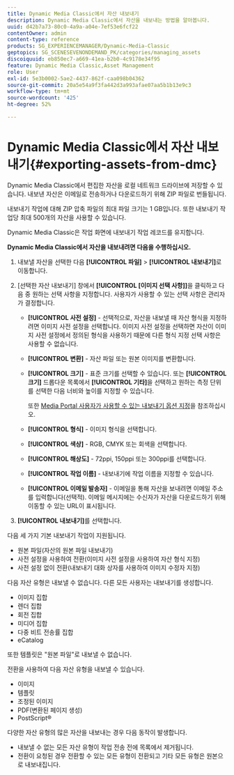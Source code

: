 ```yaml
---
title: Dynamic Media Classic에서 자산 내보내기
description: Dynamic Media Classic에서 자산을 내보내는 방법을 알아봅니다.
uuid: d42b7a73-80c0-4a9a-a04e-7ef53e6fcf22
contentOwner: admin
content-type: reference
products: SG_EXPERIENCEMANAGER/Dynamic-Media-Classic
geptopics: SG_SCENESEVENONDEMAND_PK/categories/managing_assets
discoiquuid: eb850ec7-a669-41ea-b2b0-4c9178e34f95
feature: Dynamic Media Classic,Asset Management
role: User
exl-id: 5e3b0002-5ae2-4437-862f-caa098b04362
source-git-commit: 20a5e54a9f3fa442d3a993afae07aa5b1b13e9c3
workflow-type: tm+mt
source-wordcount: '425'
ht-degree: 52%

---
```


# Dynamic Media Classic에서 자산 내보내기{#exporting-assets-from-dmc}

Dynamic Media Classic에서 편집한 자산을 로컬 네트워크 드라이브에 저장할 수 있습니다. 내보낸 자산은 이메일로 전송하거나 다운로드하기 위해 ZIP 파일로 번들됩니다.

내보내기 작업에 대해 ZIP 압축 파일의 최대 파일 크기는 1 GB입니다. 또한 내보내기 작업당 최대 500개의 자산을 사용할 수 있습니다.

Dynamic Media Classic은 작업 화면에 내보내기 작업 레코드를 유지합니다.

**Dynamic Media Classic에서 자산을 내보내려면 다음을 수행하십시오.**

1. 내보낼 자산을 선택한 다음 **[!UICONTROL 파일]** > **[!UICONTROL 내보내기]**&#x200B;로 이동합니다.
1. [선택한 자산 내보내기] 창에서 **[!UICONTROL [이미지 선택 사항]]**&#x200B;을 클릭하고 다음 중 원하는 선택 사항을 지정합니다. 사용자가 사용할 수 있는 선택 사항은 관리자가 결정합니다.

   * **[!UICONTROL 사전 설정]**  - 선택적으로, 자산을 내보낼 때 자산 형식을 지정하려면 이미지 사전 설정을 선택합니다. 이미지 사전 설정을 선택하면 자산이 이미지 사전 설정에서 정의된 형식을 사용하기 때문에 다른 형식 지정 선택 사항은 사용할 수 없습니다.

   * **[!UICONTROL 변환]**  - 자산 파일 또는 원본 이미지를 변환합니다.

   * **[!UICONTROL 크기]**  - 표준 크기를 선택할 수 있습니다. 또는 **[!UICONTROL 크기]** 드롭다운 목록에서 **[!UICONTROL 기타]**&#x200B;을 선택하고 원하는 측정 단위를 선택한 다음 너비와 높이를 지정할 수 있습니다.

      또한 [Media Portal 사용자가 사용할 수 있는 내보내기 옵션 지정](specifying-export-options-available-media.md#specifying_export_options_available_to_media_portal_users)을 참조하십시오.

   * **[!UICONTROL 형식]**  - 이미지 형식을 선택합니다.

   * **[!UICONTROL 색상]**  - RGB, CMYK 또는 회색을 선택합니다.

   * **[!UICONTROL 해상도]**  - 72ppi, 150ppi 또는 300ppi를 선택합니다.

   * **[!UICONTROL 작업 이름]**  - 내보내기에 작업 이름을 지정할 수 있습니다.

   * **[!UICONTROL 이메일 발송자]**  - 이메일을 통해 자산을 보내려면 이메일 주소를 입력합니다(선택적). 이메일 메시지에는 수신자가 자산을 다운로드하기 위해 이동할 수 있는 URL이 표시됩니다.

1. **[!UICONTROL 내보내기]**&#x200B;를 선택합니다.

다음 세 가지 기본 내보내기 작업이 지원됩니다.

* 원본 파일(자산의 원본 파일 내보내기)
* 사전 설정을 사용하여 전환(이미지 사전 설정을 사용하여 자산 형식 지정)
* 사전 설정 없이 전환(내보내기 대화 상자를 사용하여 이미지 수정자 지정)

다음 자산 유형은 내보낼 수 없습니다. 다른 모든 사용자는 내보내기를 생성합니다.

* 이미지 집합
* 렌더 집합
* 회전 집합
* 미디어 집합
* 다중 비트 전송률 집합
* eCatalog

또한 템플릿은 &quot;원본 파일&quot;로 내보낼 수 없습니다.

전환을 사용하여 다음 자산 유형을 내보낼 수 있습니다.

* 이미지
* 템플릿
* 조정된 이미지
* PDF(변환된 페이지 생성)
* PostScript®

다양한 자산 유형의 많은 자산을 내보내는 경우 다음 동작이 발생합니다.

* 내보낼 수 없는 모든 자산 유형이 작업 전송 전에 목록에서 제거됩니다.
* 전환이 요청된 경우 전환할 수 있는 모든 유형이 전환되고 기타 모든 유형은 원본으로 내보내집니다.
